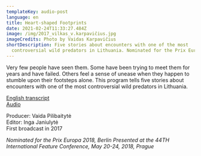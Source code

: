 ```yaml
---
templateKey: audio-post
language: en
title: Heart-shaped Footprints
date: 2021-02-24T11:33:27.484Z
image: /img/2017_vilkas_v.karpavičius.jpg
imageCredits: Photo by Vaidas Karpavičius
shortDescription: Five stories about encounters with one of the most
  controversial wild predators in Lithuania. Nominated for the Prix Europa 2018.
---
```

Very few people have seen them. Some have been trying to meet them for years and have failed. Others feel a sense of unease when they happen to stumble upon their footsteps alone. This program tells five stories about encounters with one of the most controversial wild predators in Lithuania.

[English transcript ](https://drive.google.com/file/d/1LyzPkvZC7LeP8zqrH7lfEItdcpz-J5qJ/view?usp=sharing)\
[Audio](https://www.lrt.lt/mediateka/irasas/1013679878/radijo-dokumentika-sirdies-formos-pedsakai)

Producer: Vaida Pilibaitytė \
Editor: Inga Janiulytė
\
First broadcast in 2017

*Nominated for the Prix Europa 2018, Berlin* 
*Presented at the 44TH International Feature Conference, May 20-24, 2018, Prague*